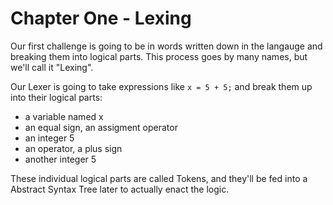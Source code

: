 # Chapter One - Lexing

Our first challenge is going to be in words written down in the langauge and breaking them into logical parts.  This process goes by many names, but we'll call it "Lexing".

Our Lexer is going to take expressions like `x = 5 + 5;` and break them up into their logical parts:
* a variable named x
* an equal sign, an assigment operator
* an integer 5
* an operator, a plus sign
* another integer 5

These individual logical parts are called Tokens, and they'll be fed into a Abstract Syntax Tree later to actually enact the logic.

